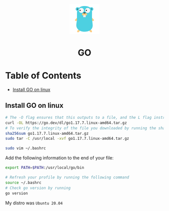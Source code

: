 <div align="center">
  <a href="https://go.dev/">
    <img alt="go" src="../logos/go.png"/ height="96" width="96">
  </a>
  <h1>GO</h1>
</div>

# Table of Contents

- [Install GO on linux](#install-go-on-linux)

## Install GO on linux

```sh
# The -O flag ensures that this outputs to a file, and the L flag instructs HTTPS redirects, since this link was taken from the Go website and will redirect here before the file downloads
curl -OL https://go.dev/dl/go1.17.7.linux-amd64.tar.gz
# To verify the integrity of the file you downloaded by running the sha256sum command and pass it to the filename as an argument
sha256sum go1.17.7.linux-amd64.tar.gz
sudo tar -C /usr/local -xvf go1.17.7.linux-amd64.tar.gz
```

```sh
sudo vim ~/.bashrc
```

Add the following information to the end of your file:

```sh
export PATH=$PATH:/usr/local/go/bin
```

```sh
# Refresh your profile by running the following command
source ~/.bashrc
# Check go version by running
go version
```

My distro was `Ubuntu 20.04`
